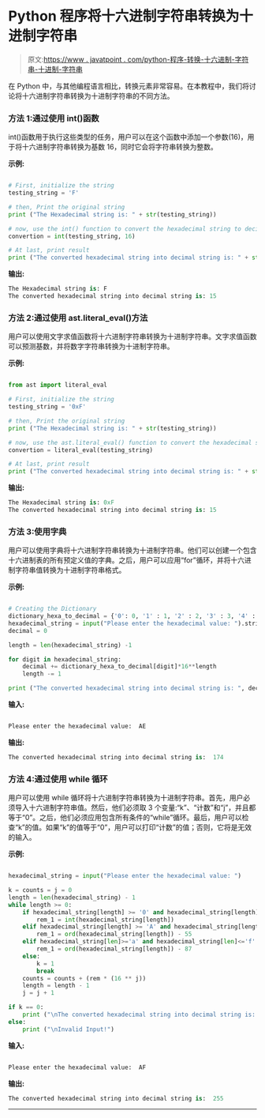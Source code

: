 # Python 程序将十六进制字符串转换为十进制字符串

> 原文:[https://www . javatpoint . com/python-程序-转换-十六进制-字符串-十进制-字符串](https://www.javatpoint.com/python-program-to-convert-hexadecimal-string-to-decimal-string)

在 Python 中，与其他编程语言相比，转换元素非常容易。在本教程中，我们将讨论将十六进制字符串转换为十进制字符串的不同方法。

### 方法 1:通过使用 int()函数

int()函数用于执行这些类型的任务，用户可以在这个函数中添加一个参数(16)，用于将十六进制字符串转换为基数 16，同时它会将字符串转换为整数。

**示例:**

```py

# First, initialize the string 
testing_string = 'F'

# then, Print the original string 
print ("The Hexadecimal string is: " + str(testing_string))

# now, use the int() function to convert the hexadecimal string to decimal string
convertion = int(testing_string, 16)

# At last, print result
print ("The converted hexadecimal string into decimal string is: " + str(convertion))

```

**输出:**

```py
The Hexadecimal string is: F
The converted hexadecimal string into decimal string is: 15

```

### 方法 2:通过使用 ast.literal_eval()方法

用户可以使用文字求值函数将十六进制字符串转换为十进制字符串。文字求值函数可以预测基数，并将数字字符串转换为十进制字符串。

**示例:**

```py

from ast import literal_eval

# First, initialize the string 
testing_string = '0xF'

# then, Print the original string 
print ("The Hexadecimal string is: " + str(testing_string))

# now, use the ast.literal_eval() function to convert the hexadecimal string to decimal string
convertion = literal_eval(testing_string)

# At last, print result
print ("The converted hexadecimal string into decimal string is: " + str(convertion))

```

**输出:**

```py
The Hexadecimal string is: 0xF
The converted hexadecimal string into decimal string is: 15

```

### 方法 3:使用字典

用户可以使用字典将十六进制字符串转换为十进制字符串。他们可以创建一个包含十六进制表的所有预定义值的字典。之后，用户可以应用“for”循环，并将十六进制字符串值转换为十进制字符串格式。

**示例:**

```py

# Creating the Dictionary
dictionary_hexa_to_decimal = {'0': 0, '1' : 1, '2' : 2, '3' : 3, '4' : 4, '5' : 5, '6' : 6, '7' : 7, '8' : 8, '9' : 9, 'A' : 10 , 'B' : 11, 'C' : 12, 'D' : 13, 'E' : 14, 'F' : 15}
hexadecimal_string = input("Please enter the hexadecimal value: ").strip().upper()
decimal = 0

length = len(hexadecimal_string) -1

for digit in hexadecimal_string:
    decimal += dictionary_hexa_to_decimal[digit]*16**length
    length -= 1

print ("The converted hexadecimal string into decimal string is: ", decimal)

```

**输入:**

```py

Please enter the hexadecimal value:  AE

```

**输出:**

```py
The converted hexadecimal string into decimal string is:  174

```

### 方法 4:通过使用 while 循环

用户可以使用 while 循环将十六进制字符串转换为十进制字符串。首先，用户必须导入十六进制字符串值。然后，他们必须取 3 个变量:“k”、“计数”和“j”，并且都等于“0”。之后，他们必须应用包含所有条件的“while”循环。最后，用户可以检查“k”的值。如果“k”的值等于“0”，用户可以打印“计数”的值；否则，它将是无效的输入。

**示例:**

```py

hexadecimal_string = input("Please enter the hexadecimal value: ")

k = counts = j = 0
length = len(hexadecimal_string) - 1
while length >= 0:
    if hexadecimal_string[length] >= '0' and hexadecimal_string[length] <= '9':
        rem_1 = int(hexadecimal_string[length])
    elif hexadecimal_string[length] >= 'A' and hexadecimal_string[length] <= 'F':
        rem_1 = ord(hexadecimal_string[length]) - 55
    elif hexadecimal_string[len]>='a' and hexadecimal_string[len]<='f':
        rem_1 = ord(hexadecimal_string[length]) - 87
    else:
        k = 1
        break
    counts = counts + (rem * (16 ** j))
    length = length - 1
    j = j + 1

if k == 0:
    print ("\nThe converted hexadecimal string into decimal string is: ", counts)
else:
    print ("\nInvalid Input!")

```

**输入:**

```py

Please enter the hexadecimal value:  AF

```

**输出:**

```py
The converted hexadecimal string into decimal string is:  255

```

* * *